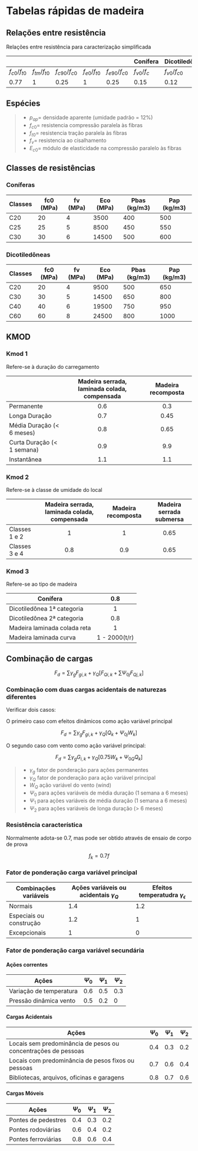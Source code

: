 # Tabelas rápidas de madeira

## Relações entre resistência

Relações entre resistência para caracterização simplificada

|                 |                 |                 |                 |                 | Conífera        | Dicotiledônea   |
|-----------------|-----------------|-----------------|-----------------|-----------------|-----------------|-----------------|
| $f_{c0}/f_{t0}$ | $f_{tm}/f_{t0}$ | $f_{c90}/f_{c0}$ | $f_{e0}/f_{t0}$ | $f_{e90}/f_{c0}$ | $f_{v0}/f_{c}$ | $f_{v0}/f_{c0}$ |
| 0.77            | 1               | 0.25            | 1               | 0.25            | 0.15            | 0.12            |

## Espécies

>- $p_{ap} =$ densidade aparente (umidade padrão = 12%)
>- $f_{c0} =$ resistencia compressão paralela às fibras
>- $f_{t0} =$ resistencia tração paralela às fibras
>- $f_v =$ resistencia ao cisalhamento
>- $E_{c0} =$ módulo de elasticidade na compressão paralelo às fibras

<template>
  <tabelamadeira />
</template>

## Classes de resistências

### Coníferas

| Classes | fc0 (MPa) | fv (MPa) | Eco  (MPa)  | Pbas (kg/m3) | Pap (kg/m3) |
|---------|-----|----|-------|------|-----|
| C20     | 20  | 4  | 3500  | 400  | 500 |
| C25     | 25  | 5  | 8500  | 450  | 550 |
| C30     | 30  | 6  | 14500 | 500  | 600 |

### Dicotiledôneas

| Classes | fc0 (MPa)  | fv (MPa) | Eco  (MPa)  | Pbas (kg/m3) | Pap (kg/m3) |
|---------|-----|----|-------|------|-----|
| C20     | 20  | 4  | 9500  | 500  | 650 |
| C30     | 30  | 5  | 14500  | 650  | 800 |
| C40     | 40  | 6  | 19500 | 750  | 950 |
| C60     | 60  | 8  | 24500 | 800  | 1000 |


## KMOD

### Kmod 1

Refere-se à duração do carregamento

|               | Madeira serrada, laminada colada, compensada | Madeira recomposta |
|---------------|:----------------------------------------------:|:--------------------:|
| Permanente    | 0.6                                          | 0.3                |
| Longa Duração | 0.7                                          | 0.45               |
| Média Duração (< 6 meses)| 0.8                                          | 0.65               |
| Curta Duração (< 1 semana)| 0.9                                          | 9.9                |
| Instantânea   | 1.1                                          | 1.1                |


### Kmod 2

Refere-se à classe de umidade do local

|               | Madeira serrada, laminada colada, compensada | Madeira recomposta | Madeira serrada submersa |
|---------------|:----------------------------------------------:|:--------------------:|:--------------------------:|
| Classes 1 e 2         | 1                                            | 1                  | 0.65                     |
| Classes 3 e 4         | 0.8                                          | 0.9                | 0.65                     |

### Kmod 3

Refere-se ao tipo de madeira

| Conífera                     |      0.8      |
|------------------------------|:-------------:|
| Dicotiledônea 1ª categoria   |       1       |
| Dicotiledônea 2ª categoria   |      0.8      |
| Madeira laminada colada reta |       1       |
| Madeira laminada curva       | 1 - 2000(t/r) |

## Combinação de cargas

$$F_d = \sum \gamma_g F_{gi,k} + \gamma_Q [ F_{Qi,k} + \sum \Psi_{0j} F_{Qj,k}]$$

### Combinação com duas cargas acidentais de naturezas diferentes

Verificar dois casos:

O primeiro caso com efeitos dinâmicos como ação variável principal

$$F_d = \sum \gamma_g F_{gi,k} + \gamma_Q [ Q_{k} + \Psi_{0j} W_{k}]$$


O segundo caso com vento como ação variável principal:

$$F_d = \sum \gamma_g G_{i,k} + \gamma_Q [ 0.75 W_{k} + \Psi_{0Q} Q_{k}]$$

>- $\gamma_g$ fator de ponderação para ações permanentes 
>- $\gamma_Q$ fator de ponderação para ação variável principal
>- $W_Q$ ação variável do vento (wind)
>- $\Psi_0$ para ações variáveis de média duração (1 semana a 6 meses)
>- $\Psi_1$ para ações variáveis de média duração (1 semana a 6 meses)
>- $\Psi_2$ para ações variáveis de longa duração (> 6 meses)

### Resistência característica

Normalmente adota-se 0.7, mas pode ser obtido através de ensaio de corpo de prova 

$$f_{k} = 0.7f$$



### Fator de ponderação carga variável principal

| Combinações variáveis          | Ações variáveis ou acidentais $\gamma_Q$ | Efeitos temperatudra $\gamma_\epsilon$        |
|--------------------------------------------|--------------|-----------------|
| Normais  | 1.4          | 1.2               |
| Especiais ou construção           | 1.2          | 1               |
| Excepcionais           | 1          | 0               |


### Fator de ponderação carga variável secundária
#### Ações correntes

| Ações                    | $\Psi_0$ | $\Psi_1$  | $\Psi_2$  |
|--------------------------|------------|-----|-----|
| Variação de temperatura  | 0.6        | 0.5 | 0.3 |
| Pressão dinâmica vento   | 0.5        | 0.2 | 0   |

#### Cargas Acidentais

| Ações                    | $\Psi_0$ | $\Psi_1$  | $\Psi_2$  |
|--------------------------|------------|-----|-----|
| Locais sem predominância de pesos ou concentrações de pessoas  | 0.4        | 0.3 | 0.2 |
| Locais com predominância de pesos fixos ou pessoas  | 0.7        | 0.6 | 0.4 |
| Bibliotecas, arquivos, oficinas e garagens  | 0.8        | 0.7 | 0.6 |


#### Cargas Móveis

| Ações                    | $\Psi_0$| $\Psi_1$  | $\Psi_2$  |
|--------------------------|------------|-----|-----|
| Pontes de pedestres  | 0.4        | 0.3 | 0.2 |
| Pontes rodoviárias   | 0.6        | 0.4 | 0.2   |
| Pontes ferroviárias   | 0.8        | 0.6 | 0.4   |



<script>
  export default {
    data () {
      return {
        headers: [
          {
            text: 'Dessert (100g serving)',
            align: 'start',
            sortable: false,
            value: 'name',
          },
          { text: 'Calories', value: 'calories' },
          { text: 'Fat (g)', value: 'fat' },
          { text: 'Carbs (g)', value: 'carbs' },
          { text: 'Protein (g)', value: 'protein' },
          { text: 'Iron (%)', value: 'iron' },
        ],
        desserts: [
        ],
      }
    },
  }
</script>